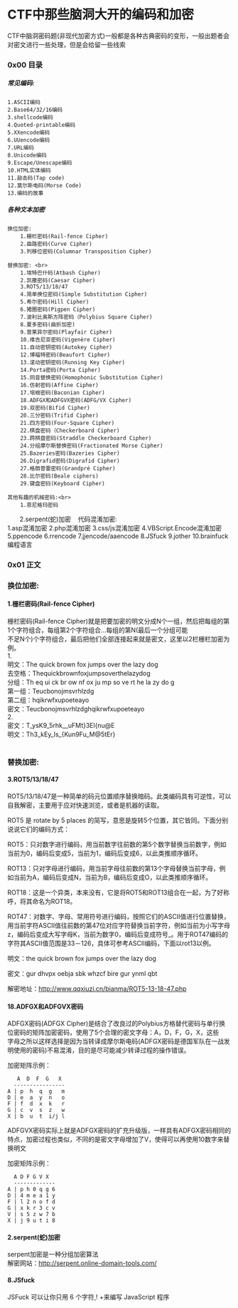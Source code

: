CTF中那些脑洞大开的编码和加密
===
CTF中脑洞密码题(非现代加密方式)一般都是各种古典密码的变形，一般出题者会对密文进行一些处理，但是会给留一些线索<br>
### 0x00 目录

##### 常见编码: <br>
    1.ASCII编码 
    2.Base64/32/16编码 
    3.shellcode编码 
    4.Quoted-printable编码 
    5.XXencode编码 
    6.UUencode编码 
    7.URL编码 
    8.Unicode编码 
    9.Escape/Unescape编码 
    10.HTML实体编码
    11.敲击码(Tap code) 
    12.莫尔斯电码(Morse Code)
    13.编码的故事 
 
##### 各种文本加密 <br>
    换位加密: 
        1.栅栏密码(Rail-fence Cipher) 
        2.曲路密码(Curve Cipher) 
        3.列移位密码(Columnar Transposition Cipher) 
     
    替换加密: <br>
        1.埃特巴什码(Atbash Cipher)
        2.凯撒密码(Caesar Cipher) 
        3.ROT5/13/18/47 
        4.简单换位密码(Simple Substitution Cipher) 
        5.希尔密码(Hill Cipher) 
        6.猪圈密码(Pigpen Cipher) 
        7.波利比奥斯方阵密码（Polybius Square Cipher) 
        8.夏多密码(曲折加密)
        9.普莱菲尔密码(Playfair Cipher)
        10.维吉尼亚密码(Vigenère Cipher)
        11.自动密钥密码(Autokey Cipher)
        12.博福特密码(Beaufort Cipher)
        13.滚动密钥密码(Running Key Cipher)
        14.Porta密码(Porta Cipher)
        15.同音替换密码(Homophonic Substitution Cipher)
        16.仿射密码(Affine Cipher)
        17.培根密码(Baconian Cipher)
        18.ADFGX和ADFGVX密码(ADFG/VX Cipher)
        19.双密码(Bifid Cipher)
        20.三分密码(Trifid Cipher)
        21.四方密码(Four-Square Cipher)
        22.棋盘密码（Checkerboard Cipher)
        23.跨棋盘密码(Straddle Checkerboard Cipher)
        24.分组摩尔斯替换密码(Fractionated Morse Cipher)
        25.Bazeries密码(Bazeries Cipher)
        26.Digrafid密码(Digrafid Cipher)
        27.格朗普雷密码(Grandpré Cipher)
        28.比尔密码(Beale ciphers)
        29.键盘密码(Keyboard Cipher)
 
    其他有趣的机械密码:<br>
        1.恩尼格玛密码
        2.serpent(蛇)加密
    代码混淆加密:<br>
        1.asp混淆加密
        2.php混淆加密
        3.css/js混淆加密
        4.VBScript.Encode混淆加密
        5.ppencode
        6.rrencode
        7.jjencode/aaencode
        8.JSfuck
        9.jother
        10.brainfuck编程语言

### 0x01 正文

### 换位加密:
#### 1.栅栏密码(Rail-fence Cipher)

栅栏密码(Rail-fence Cipher)就是把要加密的明文分成N个一组，然后把每组的第1个字符组合，每组第2个字符组合...每组的第N(最后一个分组可能 <br>
不足N个)个字符组合，最后把他们全部连接起来就是密文，这里以2栏栅栏加密为例。 <br>
1.<br>
明文：The quick brown fox jumps over the lazy dog <br>
去空格：Thequickbrownfoxjumpsoverthelazydog <br>
分组：Th eq ui ck br ow nf ox ju mp so ve rt he la zy do g<br>
第一组：Teucbonojmsvrhlzdg <br>
第二组：hqikrwfxupoeteayo <br>
密文：Teucbonojmsvrhlzdghqikrwfxupoeteayo <br>
2.<br>
密文：T_ysK9_5rhk__uFMt}3El{nu@E <br>
明文：Th3_kEy_ls_{Kun9Fu_M@5tEr} 　 <br> 
   
### 替换加密:

#### 3.ROT5/13/18/47 

ROT5/13/18/47是一种简单的码元位置顺序替换暗码。此类编码具有可逆性，可以自我解密，主要用于应对快速浏览，或者是机器的读取。 <br>

ROT5 是 rotate by 5 places 的简写，意思是旋转5个位置，其它皆同。下面分别说说它们的编码方式： <br>

ROT5：只对数字进行编码，用当前数字往前数的第5个数字替换当前数字，例如当前为0，编码后变成5，当前为1，编码后变成6，以此类推顺序循环。 <br>

ROT13：只对字母进行编码，用当前字母往前数的第13个字母替换当前字母，例如当前为A，编码后变成N，当前为B，编码后变成O，以此类推顺序循环。 <br>

ROT18：这是一个异类，本来没有，它是将ROT5和ROT13组合在一起，为了好称呼，将其命名为ROT18。 <br>

ROT47：对数字、字母、常用符号进行编码，按照它们的ASCII值进行位置替换，用当前字符ASCII值往前数的第47位对应字符替换当前字符，例如当前为小写字母z，编码后变成大写字母K，当前为数字0，编码后变成符号_。用于ROT47编码的字符其ASCII值范围是33－126，具体可参考ASCII编码，下面以rot13以例。 <br>

明文：the quick brown fox jumps over the lazy dog <br>

密文：gur dhvpx oebja sbk whzcf bire gur ynml qbt <br>

解密地址：http://www.qqxiuzi.cn/bianma/ROT5-13-18-47.php <br>

#### 18.ADFGX和ADFGVX密码
ADFGX密码(ADFGX Cipher)是结合了改良过的Polybius方格替代密码与单行换位密码的矩阵加密密码，使用了5个合理的密文字母：A，D，F，G，X，这些 <br>
字母之所以这样选择是因为当转译成摩尔斯电码(ADFGX密码是德国军队在一战发明使用的密码)不易混淆，目的是尽可能减少转译过程的操作错误。  <br>

加密矩阵示例：  <br>

       A  D  F  G   X
      ----------------
    A | p  h  q  g   m 
    D | e  a  y  n   o 
    F | f  d  x  k   r
    G | c  v  s  z   w 
    X | b  u  t  i/j l

ADFGVX密码实际上就是ADFGX密码的扩充升级版，一样具有ADFGX密码相同的特点，加密过程也类似，不同的是密文字母增加了V，使得可以再使用10数字来替换明文  <br>

加密矩阵示例：  <br>

      A D F G V X
      -------------
    A | p h 0 q g 6
    D | 4 m e a 1 y
    F | l 2 n o f d
    G | x k r 3 c v
    V | s 5 z w 7 b
    X | j 9 u t i 8

#### 2.serpent(蛇)加密
serpent加密是一种分组加密算法 <br>
解密网站：http://serpent.online-domain-tools.com/ <br>


#### 8.JSfuck
JSFuck 可以让你只用 6 个字符[ ]( ) ! +来编写 JavaScript 程序


